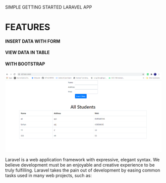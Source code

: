 

SIMPLE GETTING STARTED LARAVEL APP 

# FEATURES
#### INSERT DATA WITH FORM
#### VIEW DATA IN TABLE 
#### WITH BOOTSTRAP

![alt text](https://github.com/RizwanSaeedi/laravel-tutorial-first-app/blob/master/Untitled.png)

Laravel is a web application framework with expressive, elegant syntax. We believe development must be an enjoyable and creative experience to be truly fulfilling. Laravel takes the pain out of development by easing common tasks used in many web projects, such as:

